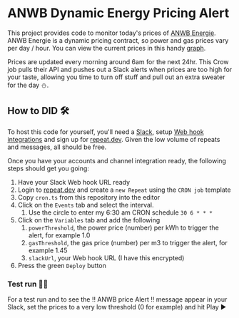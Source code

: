 # ANWB Dynamic Energy Pricing Alert

This project provides code to monitor today's prices of [ANWB Energie](https://www.anwb.nl/huis/energie/anwb-energie). ANWB Energie is a dynamic pricing contract, so power and gas prices vary per day / hour. You can view the current prices in this handy [graph](https://energie.anwb.nl/actuele-tarieven).

Prices are updated every morning around 6am for the next 24hr. This Crow job pulls their API and pushes out a Slack alerts when prices are too high for your taste, allowing you time to turn off stuff and pull out an extra sweater for the day ⛄️.

## How to DID 🛠️
To host this code for yourself, you'll need a [Slack](https://slack.com), setup [Web hook integrations](https://api.slack.com/messaging/webhooks) and sign up for [repeat.dev](https://repeat.dev). Given the low volume of repeats and messages, all should be free.

Once you have your accounts and channel integration ready, the following steps should get you going: 

1. Have your Slack Web hook URL ready
2. Login to [repeat.dev](https://repeat.dev) and create a `new Repeat` using the `CRON job` template
3. Copy `cron.ts` from this repository into the editor
4. Click on the `Events` tab and select the interval. 
    1. Use the circle to enter my 6:30 am CRON schedule `30 6 * * *`
5. Click on the `Variables` tab and add the following
    1. `powerThreshold`, the power price (number) per kWh to trigger the alert, for example 1.0
    2. `gasThreshold`, the gas price (number) per m3 to trigger the alert, for example 1.45
    3. `slackUrl`, your Web hook URL (I have this encrypted)
6. Press the green `Deploy` button

### Test run 💪🏻

For a test run and to see the ‼️ ANWB price Alert ‼️  message appear in your Slack, set the prices to a very low threshold (0 for example) and hit Play ▶️ 
